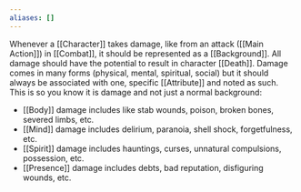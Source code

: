 ```yaml
---
aliases: []
---
```

Whenever a [[Character]] takes damage, like from an attack ([[Main Action]]) in [[Combat]], it should be represented as a [[Background]]. All damage should have the potential to result in character [[Death]]. Damage comes in many forms (physical, mental, spiritual, social) but it should always be associated with one, specific [[Attribute]] and noted as such. This is so you know it is damage and not just a normal background:
- [[Body]] damage includes like stab wounds, poison, broken bones, severed limbs, etc.
- [[Mind]] damage includes delirium, paranoia, shell shock, forgetfulness, etc.
- [[Spirit]] damage includes hauntings, curses, unnatural compulsions, possession, etc.
- [[Presence]] damage includes debts, bad reputation, disfiguring wounds, etc.